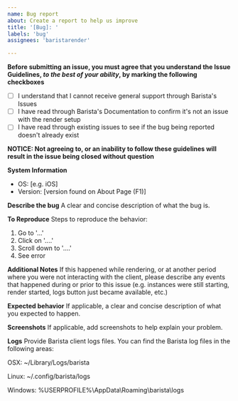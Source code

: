 ```yaml
---
name: Bug report
about: Create a report to help us improve
title: '[Bug]: '
labels: 'bug'
assignees: 'baristarender'

---
```


**Before submitting an issue, you must agree that you understand the Issue Guidelines, *to the best of your ability*, by marking the following checkboxes**

- [ ] I understand that I cannot receive general support through Barista's Issues
- [ ] I have read through Barista's Documentation to confirm it's not an issue with the render setup
- [ ] I have read through existing issues to see if the bug being reported doesn't already exist

**NOTICE: Not agreeing to, or an inability to follow these guidelines will result in the issue being closed without question**

**System Information**
 - OS: [e.g. iOS]
 - Version: [version found on About Page (F1)]

**Describe the bug**
A clear and concise description of what the bug is.

**To Reproduce**
Steps to reproduce the behavior:
1. Go to '...'
2. Click on '....'
3. Scroll down to '....'
4. See error

**Additional Notes**
If this happened while rendering, or at another period where you were not interacting with the client, please describe any events that happened during or prior to this issue (e.g. instances were still starting, render started, logs button just became available, etc.)

**Expected behavior**
If applicable, a clear and concise description of what you expected to happen.

**Screenshots**
If applicable, add screenshots to help explain your problem.

**Logs**
Provide Barista client logs files. You can find the Barista log files in the following areas:

OSX: ~/Library/Logs/barista

Linux: ~/.config/barista/logs

Windows: %USERPROFILE%\AppData\Roaming\barista\logs
